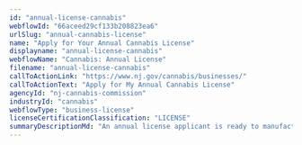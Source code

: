 ```yaml
---
id: "annual-license-cannabis"
webflowId: "66aceed29cf133b208823ea6"
urlSlug: "annual-cannabis-license"
name: "Apply for Your Annual Cannabis License"
displayname: "annual-license-cannabis"
webflowName: "Cannabis: Annual License"
filename: "annual-license-cannabis"
callToActionLink: "https://www.nj.gov/cannabis/businesses/"
callToActionText: "Apply for My Annual Cannabis License"
agencyId: "nj-cannabis-commission"
industryId: "cannabis"
webflowType: "business-license"
licenseCertificationClassification: "LICENSE"
summaryDescriptionMd: "An annual license applicant is ready to manufacture, cultivate or sell cannabis. Your application will need to include information on your business location, local zoning approval, and a summary of your operations."
---
```

